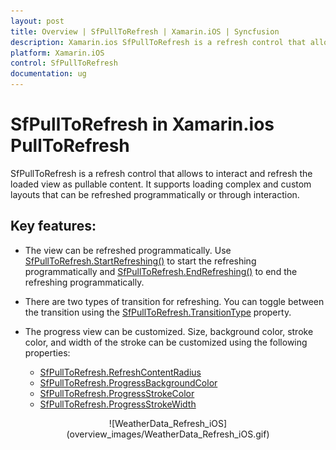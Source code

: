 ```yaml
---
layout: post
title: Overview | SfPullToRefresh | Xamarin.iOS | Syncfusion
description: Xamarin.ios SfPullToRefresh is a refresh control that allows to interact and refresh the loaded view as pullable content.
platform: Xamarin.iOS
control: SfPullToRefresh
documentation: ug
---
```


# SfPullToRefresh in Xamarin.ios PullToRefresh

SfPullToRefresh is a refresh control that allows to interact and refresh the loaded view as pullable content. It supports loading complex and custom layouts that can be refreshed programmatically or through interaction.

## Key features:

* The view can be refreshed programmatically. Use [SfPullToRefresh.StartRefreshing()](https://help.syncfusion.com/cr/xamarin-ios/Syncfusion.SfPullToRefresh.SfPullToRefresh.html#Syncfusion_SfPullToRefresh_SfPullToRefresh_StartRefreshing) to start the refreshing programmatically and [SfPullToRefresh.EndRefreshing()](https://help.syncfusion.com/cr/xamarin-ios/Syncfusion.SfPullToRefresh.SfPullToRefresh.html#Syncfusion_SfPullToRefresh_SfPullToRefresh_EndRefreshing) to end the refreshing programmatically.

* There are two types of transition for refreshing. You can toggle between the transition using the  [SfPullToRefresh.TransitionType](https://help.syncfusion.com/cr/xamarin-ios/Syncfusion.SfPullToRefresh.SfPullToRefresh.html#Syncfusion_SfPullToRefresh_SfPullToRefresh_TransitionType) property. 

* The progress view can be customized. Size, background color, stroke color, and width of the stroke can be customized using the following properties: 
  * [SfPullToRefresh.RefreshContentRadius](https://help.syncfusion.com/cr/xamarin-ios/Syncfusion.SfPullToRefresh.SfPullToRefresh.html#Syncfusion_SfPullToRefresh_SfPullToRefresh_RefreshContentRadius)
  * [SfPullToRefresh.ProgressBackgroundColor](https://help.syncfusion.com/cr/xamarin-ios/Syncfusion.SfPullToRefresh.SfPullToRefresh.html#Syncfusion_SfPullToRefresh_SfPullToRefresh_ProgressBackgroundColor)
  * [SfPullToRefresh.ProgressStrokeColor](https://help.syncfusion.com/cr/xamarin-ios/Syncfusion.SfPullToRefresh.SfPullToRefresh.html#Syncfusion_SfPullToRefresh_SfPullToRefresh_ProgressStrokeColor)
  * [SfPullToRefresh.ProgressStrokeWidth](https://help.syncfusion.com/cr/xamarin-ios/Syncfusion.SfPullToRefresh.SfPullToRefresh.html#Syncfusion_SfPullToRefresh_SfPullToRefresh_ProgressStrokeWidth)

<div style="text-align:center" markdown="1">
![WeatherData_Refresh_iOS](overview_images/WeatherData_Refresh_iOS.gif)
</div>
